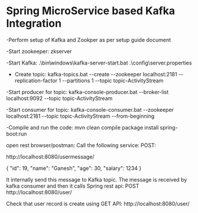# Spring MicroService based Kafka Integration 
-Perform setup of Kafka and Zookper as per setup guide document


-Start zookeeper:
zkserver

-Start Kafka:
.\bin\windows\kafka-server-start.bat .\config\server.properties


- Create topic:
kafka-topics.bat --create --zookeeper localhost:2181 --replication-factor 1 --partitions 1 --topic topic-ActivityStream

-Start producer for topic:
kafka-console-producer.bat --broker-list localhost:9092 --topic topic-ActivityStream

-Start consumer for topic:
kafka-console-consumer.bat --zookeeper localhost:2181 --topic topic-ActivityStream --from-beginning


-Compile and run the code:
mvn clean compile package install spring-boot:run

open rest browser/postman:
Call the following service: POST: 

http://localhost:8080/usermessage/

{
"id": 19,
"name": "Ganesh",
"age": 30,
"salary": 1234
}



It internally send this message to Kafka topic. 
The message is received by kafka consumer and then it calls Spring rest api: POST
http://localhost:8080/user/




Check that user record is create using GET API:
http://localhost:8080/user/
